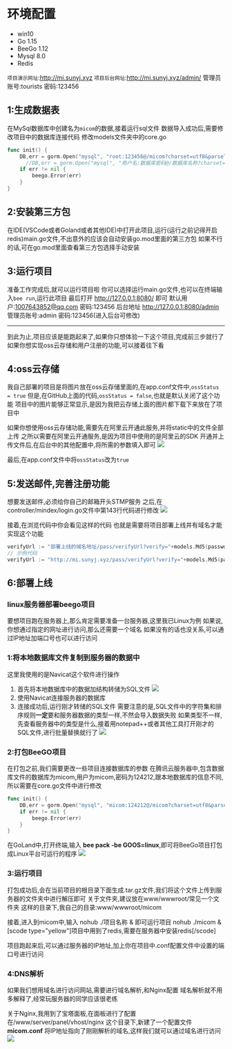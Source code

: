 # 环境配置

 - win10
 - Go 1.15
 - BeeGo 1.12
 - Mysql 8.0
 - Redis

`项目演示网址`:http://mi.sunyj.xyz
`项目后台网址`:http://mi.sunyj.xyz/admin/  管理员账号:tourists 密码:123456

## 1:生成数据表
在MySql数据库中创建名为`micom`的数据,接着运行sql文件
数据导入成功后,需要修改项目中的数据库连接代码
修改models文件夹中的core.go
```go
func init() {
	DB,err = gorm.Open("mysql", "root:123456@/micom?charset=utf8&parseTime=True&loc=Local")
      //DB,err = gorm.Open("mysql", "用户名:数据库密码@/数据库名称?charset=utf8&parseTime=True&loc=Local")
	if err != nil {
		beego.Error(err)
	}
}
```

## 2:安装第三方包
在IDE(VSCode或者Goland或者其他IDE)中打开此项目,运行(运行之前记得开启redis)main.go文件,不出意外的应该会自动安装go.mod里面的第三方包
如果不行的话,可在go.mod里面查看第三方包选择手动安装

## 3:运行项目
准备工作完成后,就可以运行项目啦
你可以选择运行main.go文件,也可以在终端输入`bee run`,运行此项目
最后打开 http://127.0.0.1:8080/ 即可 默认用户:1007643852@qq.com 密码:123456
后台地址 http://127.0.0.1:8080/admin 管理员账号:admin 密码:123456(进入后台可修改)


----------
到此为止,项目应该是能跑起来了,如果你只想体验一下这个项目,完成前三步就行了
如果你想实现oss云存储和用户注册的功能,可以接着往下看

## 4:oss云存储
我自己部署的项目是将图片放在oss云存储里面的,在app.conf文件中,`ossStatus = true`
但是,在GitHub上面的代码,`ossStatus = false`,也就是默认关闭了这个功能
项目中的图片能够正常显示,是因为我把云存储上面的图片都下载下来放在了项目中

如果你想使用oss云存储功能,需要先在阿里云开通此服务,并将static中的文件全部上传
之所以需要在阿里云开通服务,是因为项目中使用的是阿里云的SDK
开通并上传文件后,在后台中的其他配置中,将所需的参数填入即可
![][8]

最后,在app.conf文件中将`ossStatus`改为`true`

## 5:发送邮件,完善注册功能
想要发送邮件,必须给你自己的邮箱开头STMP服务
之后,在controller/mindex/login.go文件中第143行代码进行修改
![][9]

接着,在浏览代码中你会看见这样的代码
也就是需要将项目部署上线并有域名才能实现这个功能
```go
verifyUrl := "部署上线的域名地址/pass/verifyUrl?verify="+models.Md5(passwd+"micom")+"&email="+email
// 示例代码
verifyUrl := "http://mi.sunyj.xyz/pass/verifyUrl?verify="+models.Md5(passwd+"micom")+"&email="+email
```

## 6:部署上线

### linux服务器部署beego项目
要想项目跑在服务器上,那么肯定需要准备一台服务器,这里我已Linux为例
如果说,你想通过指定的网址进行访问,那么还需要一个域名
如果没有的话也没关系,可以通过IP地址加端口号也可以进行访问

### 1:将本地数据库文件复制到服务器的数据中

这里我使用的是Navicat这个软件进行操作

 1. 首先将本地数据库中的数据加结构转储为SQL文件
![][50]
 2. 使用Navicat连接服务器的数据库
 3. 连接成功后,运行刚才转储的SQL文件
    需要注意的是,SQL文件中的字符集和排序规则**一定**要和服务器数据的类型一样,不然会导入数据失败
    如果类型不一样,先查看服务器中的类型是什么,接着用notepad++或者其他工具打开刚才的SQL文件,进行批量替换就行了
    ![][51]

### 2:打包BeeGO项目
在打包之前,我们需要更改一些项目连接数据库的参数
在腾讯云服务器中,包含数据库文件的数据库为micom,用户为micom,密码为124212,跟本地数据库的信息不同,所以需要在core.go文件中进行修改
```go
func init() {
	DB,err = gorm.Open("mysql", "micom:124212@/micom?charset=utf8&parseTime=True&loc=Local")
	if err != nil {
		beego.Error(err)
	}
}
```

在GoLand中,打开终端,输入 **bee pack -be GOOS=linux**,即可将BeeGo项目打包成Linux平台可运行的程序
![][52]

### 3:运行项目
打包成功后,会在当前项目的根目录下面生成.tar.gz文件,我们将这个文件上传到服务器的文件夹中进行解压即可
关于文件夹,建议放在www/wwwroot/常见一个文件夹  这样的目录下,我自己的目录:www/wwwroot/micom

接着,进入到micom中,输入 nohub ./项目名称 &  即可运行项目  nohub ./micom &
[scode type="yellow"]项目中用到了redis,需要在服务器中安装redis[/scode]

项目跑起来后,可以通过服务器的IP地址,加上你在项目中.conf配置文件中设置的端口号进行访问

### 4:DNS解析
如果我们想用域名进行访问网站,需要进行域名解析,和Nginx配置
域名解析就不用多解释了,经常玩服务器的同学应该很老练

关于Nginx,我用到了宝塔面板,在面板进行了配置
在/www/server/panel/vhost/nginx 这个目录下,新建了一个配置文件 **micom.conf**
将IP地址指向了刚刚解析的域名,这样我们就可以通过域名进行访问
![][53]


  [8]: https://syjun.vip/usr/uploads/2021/02/3947349086.png
  [9]: https://syjun.vip/usr/uploads/2021/02/1067360970.png
  [50]: https://syjun.vip/usr/uploads/2021/02/3637480777.jpg
  [51]: https://syjun.vip/usr/uploads/2021/02/3498415197.jpg
  [52]: https://syjun.vip/usr/uploads/2021/02/2534936114.jpg
  [53]: https://syjun.vip/usr/uploads/2021/02/3150842554.jpg
